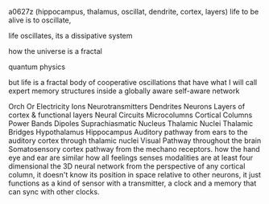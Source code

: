 a0627z
(hippocampus, thalamus, oscillat, dendrite, cortex, layers)  life
to be alive is to oscillate,

life oscillates, its a dissipative system

how the universe is a fractal

quantum physics

but life is a fractal body of cooperative oscillations that have what I will call expert memory structures inside a globally aware self-aware network

Orch Or
Electricity
Ions
Neurotransmitters
Dendrites
Neurons
Layers of cortex & functional layers
Neural Circuits
Microcolumns
Cortical Columns
Power Bands
Dipoles
Suprachiasmatic Nucleus
Thalamic Nuclei
Thalamic Bridges
Hypothalamus
Hippocampus
Auditory pathway from ears to the auditory cortex through thalamic nuclei
Visual Pathway throughout the brain
Somatosensory cortex pathway from the mechano receptors.
how the hand eye and ear are similar
how all feelings senses modalities are at least four dimensional
the 3D neural network from the perspective of any cortical column, it doesn't know its position in space relative to other neurons, it just functions as a kind of sensor with a transmitter, a clock and a memory that can sync with other clocks.





